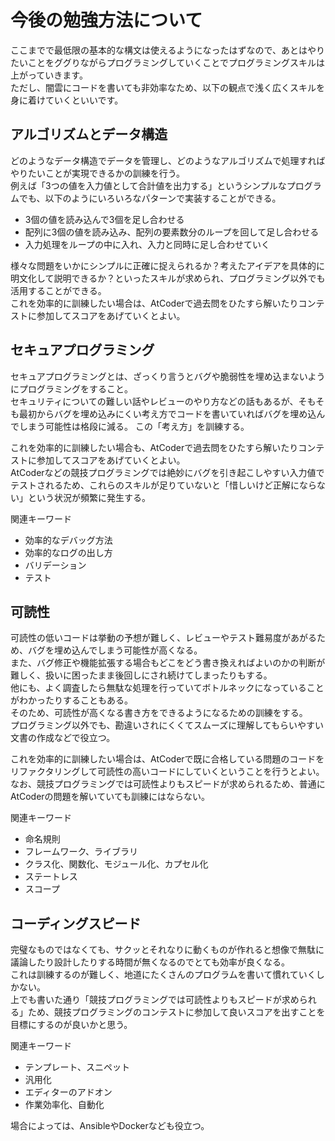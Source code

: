 # 今後の勉強方法について

ここまでで最低限の基本的な構文は使えるようになったはずなので、あとはやりたいことをググりながらプログラミングしていくことでプログラミングスキルは上がっていきます。  
ただし、闇雲にコードを書いても非効率なため、以下の観点で浅く広くスキルを身に着けていくといいです。

## アルゴリズムとデータ構造

どのようなデータ構造でデータを管理し、どのようなアルゴリズムで処理すればやりたいことが実現できるかの訓練を行う。  
例えば「3つの値を入力値として合計値を出力する」というシンプルなプログラムでも、以下のようにいろいろなパターンで実装することができる。

* 3個の値を読み込んで3個を足し合わせる
* 配列に3個の値を読み込み、配列の要素数分のループを回して足し合わせる
* 入力処理をループの中に入れ、入力と同時に足し合わせていく

様々な問題をいかにシンプルに正確に捉えられるか？考えたアイデアを具体的に明文化して説明できるか？といったスキルが求められ、プログラミング以外でも活用することができる。  
これを効率的に訓練したい場合は、AtCoderで過去問をひたすら解いたりコンテストに参加してスコアをあげていくとよい。

## セキュアプログラミング

セキュアプログラミングとは、ざっくり言うとバグや脆弱性を埋め込まないようにプログラミングをすること。  
セキュリティについての難しい話やレビューのやり方などの話もあるが、そもそも最初からバグを埋め込みにくい考え方でコードを書いていればバグを埋め込んでしまう可能性は格段に減る。
この「考え方」を訓練する。

これを効率的に訓練したい場合も、AtCoderで過去問をひたすら解いたりコンテストに参加してスコアをあげていくとよい。  
AtCoderなどの競技プログラミングでは絶妙にバグを引き起こしやすい入力値でテストされるため、これらのスキルが足りていないと「惜しいけど正解にならない」という状況が頻繁に発生する。

関連キーワード

* 効率的なデバッグ方法
* 効率的なログの出し方
* バリデーション
* テスト

## 可読性

可読性の低いコードは挙動の予想が難しく、レビューやテスト難易度があがるため、バグを埋め込んでしまう可能性が高くなる。  
また、バグ修正や機能拡張する場合もどこをどう書き換えればよいのかの判断が難しく、扱いに困ったまま後回しにされ続けてしまったりもする。  
他にも、よく調査したら無駄な処理を行っていてボトルネックになっていることがわかったりすることもある。  
そのため、可読性が高くなる書き方をできるようになるための訓練をする。  
プログラミング以外でも、勘違いされにくくてスムーズに理解してもらいやすい文書の作成などで役立つ。

これを効率的に訓練したい場合は、AtCoderで既に合格している問題のコードをリファクタリングして可読性の高いコードにしていくということを行うとよい。  
なお、競技プログラミングでは可読性よりもスピードが求められるため、普通にAtCoderの問題を解いていても訓練にはならない。

関連キーワード

* 命名規則
* フレームワーク、ライブラリ
* クラス化、関数化、モジュール化、カプセル化
* ステートレス
* スコープ

## コーディングスピード

完璧なものではなくても、サクッとそれなりに動くものが作れると想像で無駄に議論したり設計したりする時間が無くなるのでとても効率が良くなる。  
これは訓練するのが難しく、地道にたくさんのプログラムを書いて慣れていくしかない。  
上でも書いた通り「競技プログラミングでは可読性よりもスピードが求められる」ため、競技プログラミングのコンテストに参加して良いスコアを出すことを目標にするのが良いかと思う。

関連キーワード

* テンプレート、スニペット
* 汎用化
* エディターのアドオン
* 作業効率化、自動化

場合によっては、AnsibleやDockerなども役立つ。
